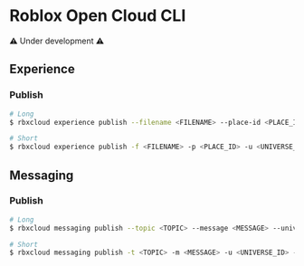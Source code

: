 # Roblox Open Cloud CLI
:warning: Under development :warning:

## Experience

### Publish
```sh
# Long
$ rbxcloud experience publish --filename <FILENAME> --place-id <PLACE_ID> --universe-id <UNIVERSE_ID> --version-type <VERSION_TYPE> --api-key <API_KEY>

# Short
$ rbxcloud experience publish -f <FILENAME> -p <PLACE_ID> -u <UNIVERSE_ID> -v <VERSION_TYPE> -a <API_KEY>
```

## Messaging

### Publish
```sh
# Long
$ rbxcloud messaging publish --topic <TOPIC> --message <MESSAGE> --universe-id <UNIVERSE_ID> --api-key <API_KEY>

# Short
$ rbxcloud messaging publish -t <TOPIC> -m <MESSAGE> -u <UNIVERSE_ID> -a <API_KEY>
```
